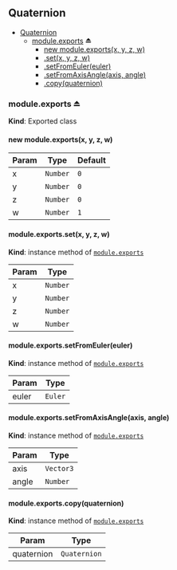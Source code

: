 <a name="module_Quaternion"></a>

## Quaternion

* [Quaternion](#module_Quaternion)
    * [module.exports](#exp_module_Quaternion--module.exports) ⏏
        * [new module.exports(x, y, z, w)](#new_module_Quaternion--module.exports_new)
        * [.set(x, y, z, w)](#module_Quaternion--module.exports+set)
        * [.setFromEuler(euler)](#module_Quaternion--module.exports+setFromEuler)
        * [.setFromAxisAngle(axis, angle)](#module_Quaternion--module.exports+setFromAxisAngle)
        * [.copy(quaternion)](#module_Quaternion--module.exports+copy)

<a name="exp_module_Quaternion--module.exports"></a>

### module.exports ⏏
**Kind**: Exported class  
<a name="new_module_Quaternion--module.exports_new"></a>

#### new module.exports(x, y, z, w)

| Param | Type | Default |
| --- | --- | --- |
| x | <code>Number</code> | <code>0</code> | 
| y | <code>Number</code> | <code>0</code> | 
| z | <code>Number</code> | <code>0</code> | 
| w | <code>Number</code> | <code>1</code> | 

<a name="module_Quaternion--module.exports+set"></a>

#### module.exports.set(x, y, z, w)
**Kind**: instance method of [<code>module.exports</code>](#exp_module_Quaternion--module.exports)  

| Param | Type |
| --- | --- |
| x | <code>Number</code> | 
| y | <code>Number</code> | 
| z | <code>Number</code> | 
| w | <code>Number</code> | 

<a name="module_Quaternion--module.exports+setFromEuler"></a>

#### module.exports.setFromEuler(euler)
**Kind**: instance method of [<code>module.exports</code>](#exp_module_Quaternion--module.exports)  

| Param | Type |
| --- | --- |
| euler | <code>Euler</code> | 

<a name="module_Quaternion--module.exports+setFromAxisAngle"></a>

#### module.exports.setFromAxisAngle(axis, angle)
**Kind**: instance method of [<code>module.exports</code>](#exp_module_Quaternion--module.exports)  

| Param | Type |
| --- | --- |
| axis | <code>Vector3</code> | 
| angle | <code>Number</code> | 

<a name="module_Quaternion--module.exports+copy"></a>

#### module.exports.copy(quaternion)
**Kind**: instance method of [<code>module.exports</code>](#exp_module_Quaternion--module.exports)  

| Param | Type |
| --- | --- |
| quaternion | <code>Quaternion</code> | 


